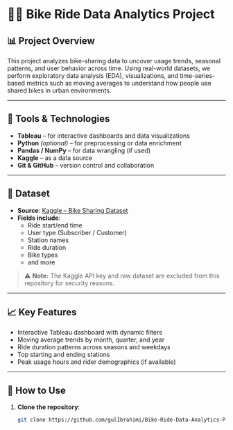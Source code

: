 # 🚴‍♀️ Bike Ride Data Analytics Project

## 📊 Project Overview

This project analyzes bike-sharing data to uncover usage trends, seasonal patterns, and user behavior across time. Using real-world datasets, we perform exploratory data analysis (EDA), visualizations, and time-series-based metrics such as moving averages to understand how people use shared bikes in urban environments.

---

## 🧰 Tools & Technologies

- **Tableau** – for interactive dashboards and data visualizations  
- **Python** *(optional)* – for preprocessing or data enrichment  
- **Pandas / NumPy** – for data wrangling (if used)  
- **Kaggle** – as a data source  
- **Git & GitHub** – version control and collaboration  

---

## 📁 Dataset

- **Source**: [Kaggle – Bike Sharing Dataset](https://www.kaggle.com/)
- **Fields include**:
  - Ride start/end time  
  - User type (Subscriber / Customer)  
  - Station names  
  - Ride duration  
  - Bike types  
  - and more

> ⚠️ **Note:** The Kaggle API key and raw dataset are excluded from this repository for security reasons.

---

## 📈 Key Features

- Interactive Tableau dashboard with dynamic filters  
- Moving average trends by month, quarter, and year  
- Ride duration patterns across seasons and weekdays  
- Top starting and ending stations  
- Peak usage hours and rider demographics (if available)

---

## 🚀 How to Use

1. **Clone the repository**:
   ```bash
   git clone https://github.com/gulIbrahimi/Bike-Ride-Data-Analytics-Project.git
